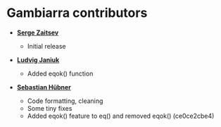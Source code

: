 # Gambiarra contributors

* **[Serge Zaitsev](https://bitbucket.org/%7B80d1a614-bcbc-48dd-ba92-cc156b91b48d%7D/)**

    * Initial release

* **[Ludvig Janiuk](https://bitbucket.org/%7Ba14e5785-e44d-44c4-aaa4-86c1e9e8d181%7D/)**

    * Added eqok() function

* **[Sebastian Hübner](https://codeberg.org/imo)**

    * Code formatting, cleaning
    * Some tiny fixes
    * Added eqok() feature to eq() and removed eqok() (ce0ce2cbe4)
